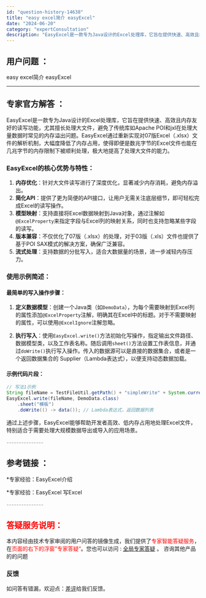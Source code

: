 ```yaml
---
id: "question-history-14638"
title: "easy excel简介 easyExcel"
date: "2024-06-20"
category: "expertConsultation"
description: "EasyExcel是一款专为Java设计的Excel处理库，它旨在提供快速、高效且内存友好的读写功能，尤其擅长处理大文件，避免了传统库如Apache POI和jxl在处理大量数据时常见的内存溢出问题。EasyExcel通过重新实现对07版Excel（.xlsx）文件的解析机制，大幅度降低了内存占用，"
---
```


## 用户问题 ： 
 easy excel简介 easyExcel 

---------------
## 专家官方解答 ：

EasyExcel是一款专为Java设计的Excel处理库，它旨在提供快速、高效且内存友好的读写功能，尤其擅长处理大文件，避免了传统库如Apache POI和jxl在处理大量数据时常见的内存溢出问题。EasyExcel通过重新实现对07版Excel（.xlsx）文件的解析机制，大幅度降低了内存占用，使得即便是数兆字节的Excel文件也能在几兆字节的内存限制下被顺利处理，极大地提高了处理大文件的能力。

### EasyExcel的核心优势与特性：

1. **内存优化**：针对大文件读写进行了深度优化，显著减少内存消耗，避免内存溢出。
2. **简化API**：提供了更为简便的API接口，让用户无需关注底层细节，即可轻松完成Excel的读写操作。
3. **模型映射**：支持直接将Excel数据映射到Java对象，通过注解如`@ExcelProperty`来指定字段与Excel列的映射关系，同时也支持忽略某些字段的读写。
4. **版本兼容**：不仅优化了07版（.xlsx）的处理，对于03版（.xls）文件也提供了基于POI SAX模式的解决方案，确保广泛兼容。
5. **流式处理**：支持数据的分批写入，适合大数据量的场景，进一步减轻内存压力。

### 使用示例简述：

#### 最简单的写入操作步骤：

1. **定义数据模型**：创建一个Java类（如`DemoData`），为每个需要映射到Excel列的属性添加`@ExcelProperty`注解，明确其在Excel中的标题。对于不需要映射的属性，可以使用`@ExcelIgnore`注解忽略。

2. **执行写入**：使用`EasyExcel.write()`方法初始化写操作，指定输出文件路径、数据模型类，以及工作表名称。随后调用`sheet()`方法设置工作表信息，并通过`doWrite()`执行写入操作。传入的数据源可以是直接的数据集合，或者是一个返回数据集合的 Supplier（Lambda表达式），以便支持动态数据加载。

#### 示例代码片段：

```java
// 写法1示例
String fileName = TestFileUtil.getPath() + "simpleWrite" + System.currentTimeMillis() + ".xlsx";
EasyExcel.write(fileName, DemoData.class)
    .sheet("模板")
    .doWrite(() -> data()); // Lambda表达式，返回数据列表
```

通过上述步骤，EasyExcel能够帮助开发者高效、低内存占用地处理Excel文件，特别适合于需要处理大规模数据导出或导入的应用场景。


<font color="#949494">---------------</font> 


## 参考链接 ：

*专家经验：EasyExcel介绍 
 
 *专家经验：EasyExcel 写Excel 


 <font color="#949494">---------------</font> 
 


## <font color="#FF0000">答疑服务说明：</font> 

本内容经由技术专家审阅的用户问答的镜像生成，我们提供了<font color="#FF0000">专家智能答疑服务</font>，在<font color="#FF0000">页面的右下的浮窗”专家答疑“</font>。您也可以访问 : [全局专家答疑](https://answer.opensource.alibaba.com/docs/intro) 。 咨询其他产品的的问题

### 反馈
如问答有错漏，欢迎点：[差评](https://ai.nacos.io/user/feedbackByEnhancerGradePOJOID?enhancerGradePOJOId=15760)给我们反馈。
